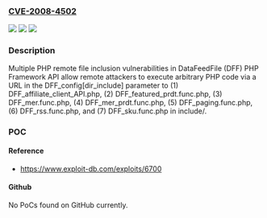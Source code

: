 ### [CVE-2008-4502](https://cve.mitre.org/cgi-bin/cvename.cgi?name=CVE-2008-4502)
![](https://img.shields.io/static/v1?label=Product&message=n%2Fa&color=blue)
![](https://img.shields.io/static/v1?label=Version&message=n%2Fa&color=blue)
![](https://img.shields.io/static/v1?label=Vulnerability&message=n%2Fa&color=brighgreen)

### Description

Multiple PHP remote file inclusion vulnerabilities in DataFeedFile (DFF) PHP Framework API allow remote attackers to execute arbitrary PHP code via a URL in the DFF_config[dir_include] parameter to (1) DFF_affiliate_client_API.php, (2) DFF_featured_prdt.func.php, (3) DFF_mer.func.php, (4) DFF_mer_prdt.func.php, (5) DFF_paging.func.php, (6) DFF_rss.func.php, and (7) DFF_sku.func.php in include/.

### POC

#### Reference
- https://www.exploit-db.com/exploits/6700

#### Github
No PoCs found on GitHub currently.

